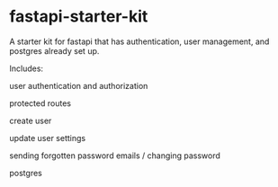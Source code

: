 # fastapi-starter-kit

A starter kit for fastapi that has authentication, user management, and postgres already set up.

Includes:

user authentication and authorization

protected routes

create user

update user settings

sending forgotten password emails / changing password

postgres 

